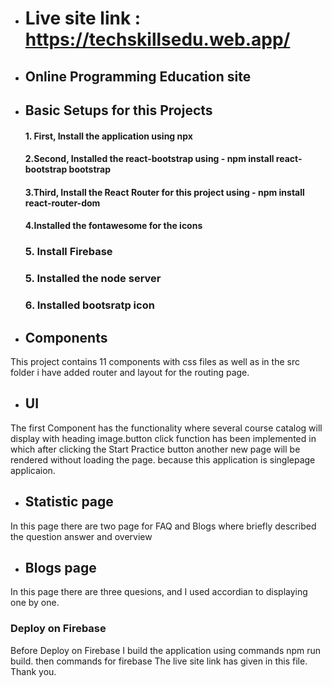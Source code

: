 * # Live site link : https://techskillsedu.web.app/
* ## Online Programming Education site
* ## Basic Setups for this Projects
    #### 1. First, Install the application using npx
    #### 2.Second, Installed the react-bootstrap using - npm install react-bootstrap bootstrap
    #### 3.Third, Install the React Router for this project using - npm install react-router-dom
    #### 4.Installed the fontawesome for the icons 
    ### 5. Install Firebase
    ### 5. Installed the node server
    ### 6. Installed bootsratp icon
    
    
* ## Components
This project contains 11 components with css files as well as in the src folder i have added router and layout for the routing page.
* ## UI
The first Component has the functionality where several course catalog will display with heading image.button click function has been implemented in which
after clicking the Start Practice button another new page will be rendered without loading the page. because this application is singlepage applicaion. 


* ## Statistic page
In this page there are two page for FAQ and Blogs where  briefly described the question answer and overview

* ## Blogs page
In this page there are three quesions, and I used accordian to displaying one by one. 

### Deploy on Firebase
Before Deploy on Firebase I build the application using commands npm run build. then commands for firebase
The live site link has given in this file. 
Thank you.

